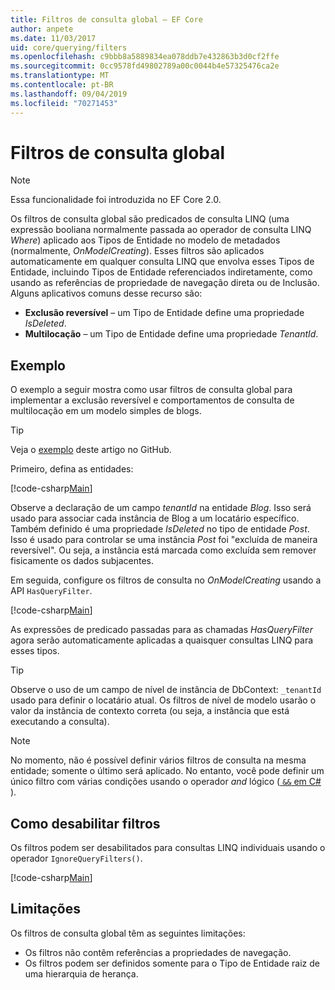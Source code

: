 ```yaml
---
title: Filtros de consulta global – EF Core
author: anpete
ms.date: 11/03/2017
uid: core/querying/filters
ms.openlocfilehash: c9bbb8a5889834ea078ddb7e432863b3d0cf2ffe
ms.sourcegitcommit: 0cc9578fd49802789a00c0044b4e57325476ca2e
ms.translationtype: MT
ms.contentlocale: pt-BR
ms.lasthandoff: 09/04/2019
ms.locfileid: "70271453"
---
```

# <a name="global-query-filters"></a>Filtros de consulta global

> [!NOTE]
> Essa funcionalidade foi introduzida no EF Core 2.0.

Os filtros de consulta global são predicados de consulta LINQ (uma expressão booliana normalmente passada ao operador de consulta LINQ *Where*) aplicado aos Tipos de Entidade no modelo de metadados (normalmente, *OnModelCreating*). Esses filtros são aplicados automaticamente em qualquer consulta LINQ que envolva esses Tipos de Entidade, incluindo Tipos de Entidade referenciados indiretamente, como usando as referências de propriedade de navegação direta ou de Inclusão. Alguns aplicativos comuns desse recurso são:

* **Exclusão reversível** – um Tipo de Entidade define uma propriedade *IsDeleted*.
* **Multilocação** – um Tipo de Entidade define uma propriedade *TenantId*.

## <a name="example"></a>Exemplo

O exemplo a seguir mostra como usar filtros de consulta global para implementar a exclusão reversível e comportamentos de consulta de multilocação em um modelo simples de blogs.

> [!TIP]
> Veja o [exemplo](https://github.com/aspnet/EntityFramework.Docs/tree/master/samples/core/QueryFilters) deste artigo no GitHub.

Primeiro, defina as entidades:

[!code-csharp[Main](../../../samples/core/QueryFilters/Program.cs#Entities)]

Observe a declaração de um campo _tenantId_ na entidade _Blog_. Isso será usado para associar cada instância de Blog a um locatário específico. Também definido é uma propriedade _IsDeleted_ no tipo de entidade _Post_. Isso é usado para controlar se uma instância _Post_ foi "excluída de maneira reversível". Ou seja, a instância está marcada como excluída sem remover fisicamente os dados subjacentes.

Em seguida, configure os filtros de consulta no _OnModelCreating_ usando a API `HasQueryFilter`.

[!code-csharp[Main](../../../samples/core/QueryFilters/Program.cs#Configuration)]

As expressões de predicado passadas para as chamadas _HasQueryFilter_ agora serão automaticamente aplicadas a quaisquer consultas LINQ para esses tipos.

> [!TIP]
> Observe o uso de um campo de nível de instância de DbContext: `_tenantId` usado para definir o locatário atual. Os filtros de nível de modelo usarão o valor da instância de contexto correta (ou seja, a instância que está executando a consulta).

> [!NOTE]
> No momento, não é possível definir vários filtros de consulta na mesma entidade; somente o último será aplicado. No entanto, você pode definir um único filtro com várias condições usando o operador _and_ lógico ([ `&&` em C# ](https://docs.microsoft.com/dotnet/csharp/language-reference/operators/boolean-logical-operators#conditional-logical-and-operator-)).

## <a name="disabling-filters"></a>Como desabilitar filtros

Os filtros podem ser desabilitados para consultas LINQ individuais usando o operador `IgnoreQueryFilters()`.

[!code-csharp[Main](../../../samples/core/QueryFilters/Program.cs#IgnoreFilters)]

## <a name="limitations"></a>Limitações

Os filtros de consulta global têm as seguintes limitações:

* Os filtros não contêm referências a propriedades de navegação.
* Os filtros podem ser definidos somente para o Tipo de Entidade raiz de uma hierarquia de herança.
